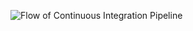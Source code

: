 
![Flow of Continuous Integration Pipeline](https://github.com/tkirar/Jenkins-Continuous-Integration/assets/69767391/ef52fae6-7e0d-4ff1-a32e-8f26c7ce32ae)
